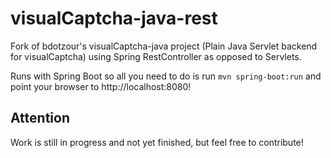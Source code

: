 visualCaptcha-java-rest
========================

Fork of bdotzour's visualCaptcha-java project (Plain Java Servlet backend for visualCaptcha)
using Spring RestController as opposed to Servlets.

Runs with Spring Boot so all you need to
do is run `mvn spring-boot:run` and point your browser to http://localhost:8080!

Attention
-----------
Work is still in progress and not yet finished, but feel free to contribute!